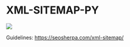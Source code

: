 # XML-SITEMAP-PY

![](https://github.com/msiljeg1997/XML-SITEMAP-PY/blob/main/giphy.gif?raw=true)

Guidelines: https://seosherpa.com/xml-sitemap/
